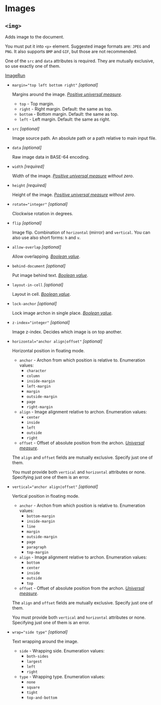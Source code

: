 # Images

## `<img>`

<!-- >>> imgTag -->

Adds image to the document.

You must put it into `<p>` element. Suggested image formats are: `JPEG` and `PNG`. It also supports `BMP` and `GIF`,
but those are not recommended.

One of the `src` and `data` attributes is required. They are mutually exclusive, so use exactly one of them.

[ImageRun](https://docx.js.org/api/classes/ImageRun.html)

* `margin="top left bottom right"` *[optional]*
  
  Margins around the image. *[Positive universal measure](attributes.md#positive-universal-measure)*.
  * `top` - Top margin.
  * `right` - Right margin. Default: the same as top.
  * `bottom` - Bottom margin. Default: the same as top.
  * `left` - Left margin. Default: the same as right.

* `src` *[optional]*
  
  Image source path. An absolute path or a path relative to main input file.

* `data` *[optional]*
  
  Raw image data in BASE-64 encoding.

* `width` *[required]*
  
  Width of the image. *[Positive universal measure](attributes.md#positive-universal-measure) without zero*.

* `height` *[required]*
  
  Height of the image. *[Positive universal measure](attributes.md#positive-universal-measure) without zero*.

* `rotate="integer"` *[optional]*
  
  Clockwise rotation in degrees.

* `flip` *[optional]*
  
  Image flip. Combination of `horizontal` (mirror) and `vertical`. You can also use also short forms: `h` and `v`.

* `allow-overlap` *[optional]*
  
  Allow overlapping. *[Boolean value](attributes.md#boolean-value)*.

* `behind-document` *[optional]*
  
  Put image behind text. *[Boolean value](attributes.md#boolean-value)*.

* `layout-in-cell` *[optional]*
  
  Layout in cell. *[Boolean value](attributes.md#boolean-value)*.

* `lock-anchor` *[optional]*
  
  Lock image archon in single place. *[Boolean value](attributes.md#boolean-value)*.

* `z-index="integer"` *[optional]*
  
  Image z-index. Decides which image is on top another.

* `horizontal="anchor align|offset"` *[optional]*
  
  Horizontal position in floating mode. 
  * `anchor` - Archon from which position is relative to. Enumeration values:
    * `character`
    * `column`
    * `inside-margin`
    * `left-margin`
    * `margin`
    * `outside-margin`
    * `page`
    * `right-margin`
  * `align` - Image alignment relative to archon. Enumeration values:
    * `center`
    * `inside`
    * `left`
    * `outside`
    * `right`
  * `offset` - Offset of absolute position from the archon. *[Universal measure](attributes.md#universal-measure)*.
  
  
  The `align` and `offset` fields are mutually exclusive. Specify just one of them.
  
  You must provide both `vertical` and `horizontal` attributes or none.
  Specifying just one of them is an error.

* `vertical="anchor align|offset"` *[optional]*
  
  Vertical position in floating mode. 
  * `anchor` - Archon from which position is relative to. Enumeration values:
    * `bottom-margin`
    * `inside-margin`
    * `line`
    * `margin`
    * `outside-margin`
    * `page`
    * `paragraph`
    * `top-margin`
  * `align` - Image alignment relative to archon. Enumeration values:
    * `bottom`
    * `center`
    * `inside`
    * `outside`
    * `top`
  * `offset` - Offset of absolute position from the archon. *[Universal measure](attributes.md#universal-measure)*.
  
  
  The `align` and `offset` fields are mutually exclusive. Specify just one of them.
  
  You must provide both `vertical` and `horizontal` attributes or none.
  Specifying just one of them is an error.

* `wrap="side type"` *[optional]*
  
  Text wrapping around the image. 
  * `side` - Wrapping side. Enumeration values:
    * `both-sides`
    * `largest`
    * `left`
    * `right`
  * `type` - Wrapping type. Enumeration values:
    * `none`
    * `square`
    * `tight`
    * `top-and-bottom`

<!-- <<< -->
